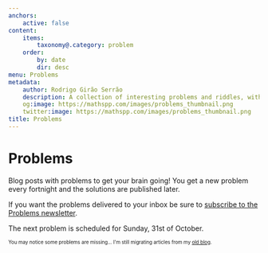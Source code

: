 ```yaml
---
anchors:
    active: false
content:
    items:
        taxonomy@.category: problem
    order:
        by: date
        dir: desc
menu: Problems
metadata:
    author: Rodrigo Girão Serrão
    description: A collection of interesting problems and riddles, with a new problem being published every fortnight.
    og:image: https://mathspp.com/images/problems_thumbnail.png
    twitter:image: https://mathspp.com/images/problems_thumbnail.png
title: Problems
---
```


# Problems

Blog posts with problems to get your brain going! You get a new problem every fortnight and the solutions are published later.

If you want the problems delivered to your inbox be sure to [subscribe to the Problems newsletter](https://mathspp.com/subscribe).

The next problem is scheduled for Sunday, 31st of October.

<sub><sup>You may notice some problems are missing... I'm still migrating articles from my [old blog](http://mathspp.blogspot.com).</sup></sub>

